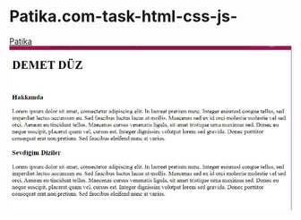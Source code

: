 # Patika.com-task-html-css-js-
<a href="https://www.patika.dev/tr">Patika</a><br> 
![alt text](image.JPG)

